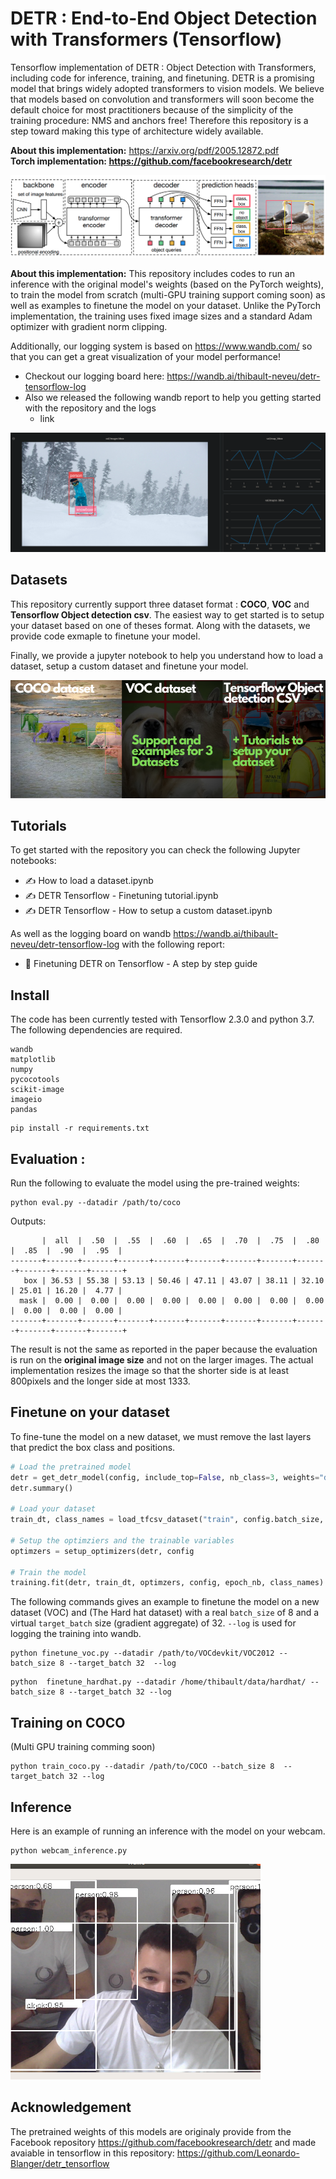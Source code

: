 # DETR : End-to-End Object Detection with Transformers (Tensorflow)

Tensorflow implementation of DETR : Object Detection with Transformers, including code for inference, training, and finetuning. DETR is a promising model that brings widely adopted transformers to vision models. We believe that models based on convolution and transformers will soon become the default choice for most practitioners because of the simplicity of the training procedure: NMS and anchors free! Therefore this repository is a step toward making this type of architecture widely available. 


<b>About this implementation:</b> https://arxiv.org/pdf/2005.12872.pdf <br>
<b>Torch implementation: https://github.com/facebookresearch/detr</b>

<img src="images/detr-figure.png"></img>

<b>About this implementation:</b> This repository includes codes to run an inference with the original model's weights (based on the PyTorch weights), to train the model from scratch (multi-GPU training support coming soon) as well as examples to finetune the model on your dataset. Unlike the PyTorch implementation, the training uses fixed image sizes and a standard Adam optimizer with gradient norm clipping.

Additionally, our logging system is based on https://www.wandb.com/ so that you can get a great visualization of your model performance!

- Checkout our logging board here: https://wandb.ai/thibault-neveu/detr-tensorflow-log
- Also we released the following wandb report to help you getting started with the repository and the logs
    - link


<img src="images/wandb_logging.png"></img>



## Datasets

This repository currently support three dataset format : **COCO**, **VOC** and **Tensorflow Object detection csv**. The easiest way to get started is to setup your dataset based on one of theses format. Along with the datasets, we provide code exmaple to finetune your model.

Finally, we provide a jupyter notebook to help you understand how to load a dataset, setup a custom dataset and finetune your model.

<img src="images/datasetsupport.png"></img>

## Tutorials

To get started with the repository you can check the following Jupyter notebooks:

- ✍ How to load a dataset.ipynb
- ✍ DETR Tensorflow - Finetuning tutorial.ipynb
- ✍ DETR Tensorflow - How to setup a custom dataset.ipynb

As well as the logging board on wandb https://wandb.ai/thibault-neveu/detr-tensorflow-log with the following report:

- 🚀 Finetuning DETR on Tensorflow - A step by step guide


## Install

The code has been currently tested with Tensorflow 2.3.0 and python 3.7. The following dependencies are required.


```
wandb
matplotlib
numpy
pycocotools
scikit-image
imageio
pandas
```

```
pip install -r requirements.txt
```


## Evaluation :

Run the following to evaluate the model using the pre-trained weights:


```
python eval.py --datadir /path/to/coco
```

Outputs:

```
       |  all  |  .50  |  .55  |  .60  |  .65  |  .70  |  .75  |  .80  |  .85  |  .90  |  .95  |
-------+-------+-------+-------+-------+-------+-------+-------+-------+-------+-------+-------+
   box | 36.53 | 55.38 | 53.13 | 50.46 | 47.11 | 43.07 | 38.11 | 32.10 | 25.01 | 16.20 |  4.77 |
  mask |  0.00 |  0.00 |  0.00 |  0.00 |  0.00 |  0.00 |  0.00 |  0.00 |  0.00 |  0.00 |  0.00 |
-------+-------+-------+-------+-------+-------+-------+-------+-------+-------+-------+-------+

```

The result is not the same as reported in the paper because the evaluation is run on the <b>original image size</b> and not on the larger images. The actual implementation resizes the image so that the shorter side is at least 800pixels and the longer side at most 1333.


## Finetune on your dataset

To fine-tune the model on a new dataset, we must remove the last layers that predict the box class and positions.

```python
# Load the pretrained model
detr = get_detr_model(config, include_top=False, nb_class=3, weights="detr", num_decoder_layers=6, num_encoder_layers=6)
detr.summary()

# Load your dataset
train_dt, class_names = load_tfcsv_dataset("train", config.batch_size, config, augmentation=True)

# Setup the optimziers and the trainable variables
optimzers = setup_optimizers(detr, config

# Train the model
training.fit(detr, train_dt, optimzers, config, epoch_nb, class_names)
```
The following commands gives an example to finetune the model on a new dataset (VOC) and (The Hard hat dataset) with a real ```batch_size``` of 8 and a virtual ```target_batch``` size (gradient aggregate) of 32. ```--log``` is used for logging the training into wandb. 
```
python finetune_voc.py --datadir /path/to/VOCdevkit/VOC2012 --batch_size 8 --target_batch 32  --log
```
```
python  finetune_hardhat.py --datadir /home/thibault/data/hardhat/ --batch_size 8 --target_batch 32 --log
```





## Training on COCO

(Multi GPU training comming soon)

```
python train_coco.py --datadir /path/to/COCO --batch_size 8  --target_batch 32 --log
```


## Inference

Here is an example of running an inference with the model on your webcam.

```
python webcam_inference.py 
```

<img src="images/webcam_detr.png" width="400"></img>


## Acknowledgement

The pretrained weights of this models are originaly provide from the Facebook repository https://github.com/facebookresearch/detr and made avaiable in tensorflow in this repository: https://github.com/Leonardo-Blanger/detr_tensorflow
